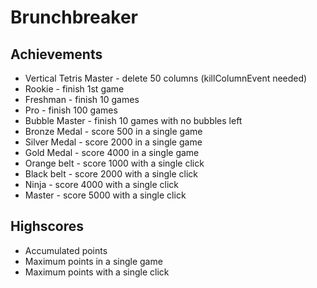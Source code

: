 # Brunchbreaker

## Achievements

- Vertical Tetris Master - delete 50 columns (killColumnEvent needed)
- Rookie - finish 1st game
- Freshman - finish 10 games
- Pro - finish 100 games
- Bubble Master - finish 10 games with no bubbles left
- Bronze Medal - score 500 in a single game
- Silver Medal - score 2000 in a single game
- Gold Medal - score 4000 in a single game
- Orange belt - score 1000 with a single click
- Black belt - score 2000 with a single click
- Ninja - score 4000 with a single click
- Master - score 5000 with a single click

## Highscores

- Accumulated points
- Maximum points in a single game
- Maximum points with a single click